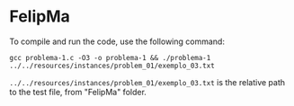 # FelipMa

To compile and run the code, use the following command:

```
gcc problema-1.c -O3 -o problema-1 && ./problema-1 ../../resources/instances/problem_01/exemplo_03.txt
```

`../../resources/instances/problem_01/exemplo_03.txt` is the relative path to the test file, from "FelipMa" folder.
